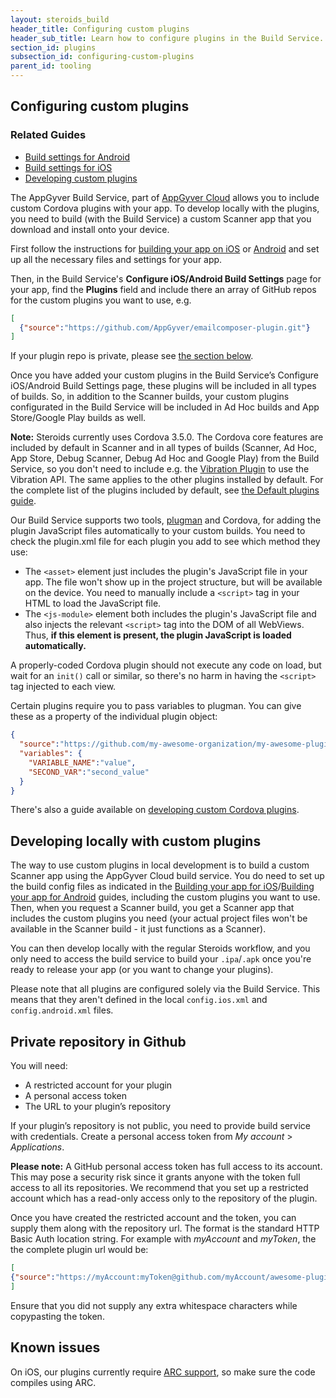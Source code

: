 ```yaml
---
layout: steroids_build
header_title: Configuring custom plugins
header_sub_title: Learn how to configure plugins in the Build Service.
section_id: plugins
subsection_id: configuring-custom-plugins
parent_id: tooling
---
```

<section class="docs-section" id="configuring-custom-plugins">

# Configuring custom plugins

### Related Guides
* [Build settings for Android][android-build-config]
* [Build settings for iOS][ios-build-config]
* [Developing custom plugins][developing-custom-plugins]

The AppGyver Build Service, part of [AppGyver Cloud](http://cloud.appgyver.com) allows you to include custom Cordova plugins with your app. To develop locally with the plugins, you need to build (with the Build Service) a custom Scanner app that you download and install onto your device.

First follow the instructions for [building your app on iOS][ios-build-config] or [Android][android-build-config] and set up all the necessary files and settings for your app.

Then, in the Build Service's **Configure iOS/Android Build Settings** page for your app, find the **Plugins** field and include there an array of GitHub repos for the custom plugins you want to use, e.g.

```json
[
  {"source":"https://github.com/AppGyver/emailcomposer-plugin.git"}
]
```

If your plugin repo is private, please see [the section below](#private_repository_in_github).

Once you have added your custom plugins in the Build Service’s Configure iOS/Android Build Settings page, these plugins will be included in all types of builds. So, in addition to the Scanner builds, your custom plugins configurated in the Build Service will be included in Ad Hoc builds and App Store/Google Play builds as well.

**Note:** Steroids currently uses Cordova 3.5.0. The Cordova core features are included by default in Scanner and in all types of builds (Scanner, Ad Hoc, App Store, Debug Scanner, Debug Ad Hoc and Google Play) from the Build Service, so you don't need to include e.g. the [Vibration Plugin](https://github.com/apache/cordova-plugin-vibration) to use the Vibration API. The same applies to the other plugins installed by default. For the complete list of the plugins included by default, see [the Default plugins guide](https://academy.appgyver.com/categories/7-extending-with-plugins/contents/146-default-plugins).

Our Build Service supports two tools, [plugman](https://github.com/apache/cordova-plugman) and Cordova, for adding the plugin JavaScript files automatically to your custom builds. You need to check the plugin.xml file for each plugin you add to see which method they use:

* The `<asset>` element just includes the plugin's JavaScript file in your app. The file won't show up in the project structure, but will be available on the device. You need to manually include a `<script>` tag in your HTML to load the JavaScript file.
* The `<js-module>` element both includes the plugin's JavaScript file and also injects the relevant `<script>` tag into the DOM of all WebViews. Thus, **if this element is present, the plugin JavaScript is loaded automatically.**

A properly-coded Cordova plugin should not execute any code on load, but wait for an `init()` call or similar, so there's no harm in having the `<script>` tag injected to each view.

Certain plugins require you to pass variables to plugman. You can give these as a property of the individual plugin object:

```json
{
  "source":"https://github.com/my-awesome-organization/my-awesome-plugin.git",
  "variables": {
    "VARIABLE_NAME":"value",
    "SECOND_VAR":"second_value"
  }
}
```

There's also a guide available on [developing custom Cordova plugins][developing-custom-plugins].

## Developing locally with custom plugins

The way to use custom plugins in local development is to build a custom Scanner app using the AppGyver Cloud build service. You do need to set up the build config files as indicated in the [Building your app for iOS][ios-build-config]/[Building your app for Android][android-build-config] guides, including the custom plugins you want to use. Then, when you request a Scanner build, you get a Scanner app that includes the custom plugins you need (your actual project files won't be available in the Scanner build - it just functions as a Scanner).

You can then develop locally with the regular Steroids workflow, and you only need to access the build service to build your `.ipa`/`.apk` once you're ready to release your app (or you want to change your plugins).

Please note that all plugins are configured solely via the Build Service. This means that they aren't defined in the local `config.ios.xml` and `config.android.xml` files.

## <a id="private_repository_in_github"></a>Private repository in Github

You will need:

* A restricted account for your plugin
* A personal access token
* The URL to your plugin’s repository

If your plugin’s repository is not public, you need to provide build service with credentials.
Create a personal access token from *My account* > *Applications*.

**Please note:** A GitHub personal access token has full access to its account. This may pose a security risk since it grants anyone with the token full access to all its repositories. We recommend that you set up a restricted account which has a read-only access only to the repository of the plugin.

Once you have created the restricted account and the token, you can supply them along with the repository url. The format is the standard HTTP Basic Auth location string. For example with *myAccount* and *myToken*, the the complete plugin url would be:

```json
[
{"source":"https://myAccount:myToken@github.com/myAccount/awesome-plugin.git"}
]
```

Ensure that you did not supply any extra whitespace characters while copypasting the token.

## Known issues

On iOS, our plugins currently require [ARC support](https://developer.apple.com/library/ios/releasenotes/ObjectiveC/RN-TransitioningToARC/Introduction/Introduction.html), so make sure the code compiles using ARC.
</section>

[android-build-config]: /tooling/build-service/build-settings/build-settings-for-android/
[ios-build-config]: /tooling/build-service/build-settings/build-settings-for-ios/
[developing-custom-plugins]: /tooling/build-service/plugins/developing-custom-plugins/
[plugin-xml-spec]: http://cordova.apache.org/docs/en/3.5.0/plugin_ref_spec.md.html